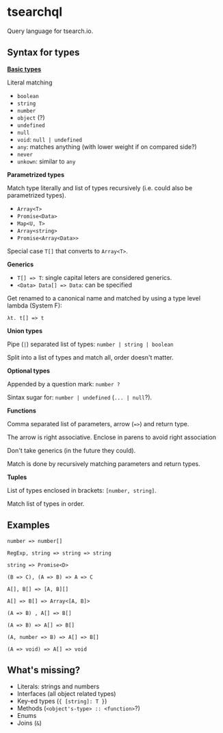 # tsearchql

Query language for tsearch.io.

## Syntax for types

[**Basic types**](https://www.typescriptlang.org/docs/handbook/basic-types.html)

Literal matching

- `boolean`
- `string`
- `number`
- `object` (?)
- `undefined`
- `null`
- `void`: `null | undefined`
- `any`: matches anything (with lower weight if on compared side?)
- `never`
- `unkown`: similar to `any`

**Parametrized types**

Match type literally and list of types recursively (i.e. could also be
parametrized types).

- `Array<T>`
- `Promise<Data>`
- `Map<U, T>`
- `Array<string>`
- `Promise<Array<Data>>`

Special case `T[]` that converts to `Array<T>`.

**Generics**

- `T[] => T`: single capital leters are considered generics.
- `<Data> Data[] => Data`: can be specified

Get renamed to a canonical name and matched by using a type level lambda (System
F):

`λt. t[] => t`

**Union types**

Pipe (`|`) separated list of types: `number | string | boolean`

Split into a list of types and match all, order doesn't matter.

**Optional types**

Appended by a question mark: `number ?`

Sintax sugar for: `number | undefined` (`... | null`?).

**Functions**

Comma separated list of parameters, arrow (`=>`) and return type.

The arrow is right associative. Enclose in parens to avoid right association

Don't take generics (in the future they could).

Match is done by recursively matching parameters and return types.

**Tuples**

List of types enclosed in brackets: `[number, string]`.

Match list of types in order.

## Examples

```
number => number[]

RegExp, string => string => string

string => Promise<D>

(B => C), (A => B) => A => C

A[], B[] => [A, B][]

A[] => B[] => Array<[A, B]>

(A => B) , A[] => B[]

(A => B) => A[] => B[]

(A, number => B) => A[] => B[]

(A => void) => A[] => void
```

## What's missing?

- Literals: strings and numbers
- Interfaces (all object related types)
- Key-ed types (`{ [string]: T }`)
- Methods (`<object's-type> :: <function>`?)
- Enums
- Joins (`&`)
